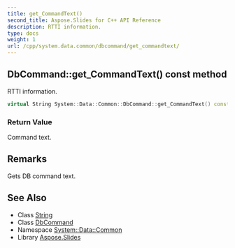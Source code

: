```yaml
---
title: get_CommandText()
second_title: Aspose.Slides for C++ API Reference
description: RTTI information.
type: docs
weight: 1
url: /cpp/system.data.common/dbcommand/get_commandtext/
---
```

## DbCommand::get_CommandText() const method


RTTI information.

```cpp
virtual String System::Data::Common::DbCommand::get_CommandText() const =0
```


### Return Value

Command text.
## Remarks


Gets DB command text. 
## See Also

* Class [String](../../system/string/)
* Class [DbCommand](./)
* Namespace [System::Data::Common](../)
* Library [Aspose.Slides](../../)